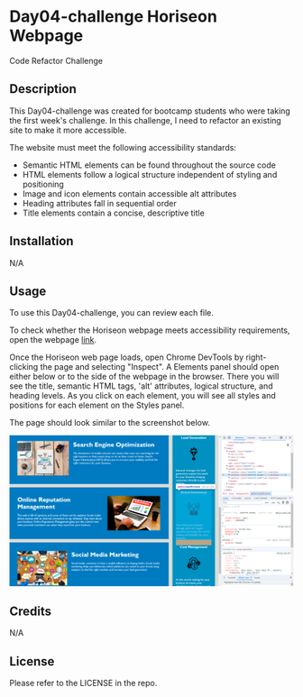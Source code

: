 # Day04-challenge Horiseon Webpage
Code Refactor Challenge

## Description 

This Day04-challenge was created for bootcamp students who were taking the first week's challenge. In this challenge, I need to refactor an existing site to make it more accessible. 

The website must meet the following accessibility standards:

* Semantic HTML elements can be found throughout the source code
* HTML elements follow a logical structure independent of styling and positioning
* Image and icon elements contain accessible alt attributes
* Heading attributes fall in sequential order
* Title elements contain a concise, descriptive title

## Installation

N/A

## Usage 

To use this Day04-challenge,  you can review each file. 

To check whether the Horiseon webpage meets accessibility requirements, open the webpage [link](https://qingh2o.github.io/Day04-challenge/).

Once the Horiseon web page loads, open Chrome DevTools by right-clicking the page and selecting "Inspect". A Elements panel should open either below or to the side of the webpage in the browser. There you will see the title, semantic HTML tags, 'alt' attributes, logical structure, and heading levels. As you click on each element, you will see all styles and positions for each element on the Styles panel.

The page should look similar to the screenshot below.


![Page With Chrome DevTools Screenshot](assets/images/page-screenshot.png)


## Credits

N/A

## License

Please refer to the LICENSE in the repo.